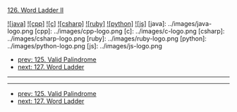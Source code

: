 [126. Word Ladder II](https://leetcode.com/problems/word-ladder-ii/)

[![java]](../java/126-word-ladder-ii.md)
[![cpp]](../cpp/126-word-ladder-ii.md)
[![c]](../c/126-word-ladder-ii.md)
[![csharp]](../csharp/126-word-ladder-ii.md)
[![ruby]](../ruby/126-word-ladder-ii.md)
[![python]](../python/126-word-ladder-ii.md)
[![js]](../js/126-word-ladder-ii.md)
[java]: ../images/java-logo.png
[cpp]: ../images/cpp-logo.png
[c]: ../images/c-logo.png
[csharp]: ../images/csharp-logo.png
[ruby]: ../images/ruby-logo.png
[python]: ../images/python-logo.png
[js]: ../images/js-logo.png

- [prev: 125. Valid Palindrome](125-valid-palindrome.md)
- [next: 127. Word Ladder](127-word-ladder.md)

---


---

- [prev: 125. Valid Palindrome](125-valid-palindrome.md)
- [next: 127. Word Ladder](127-word-ladder.md)
